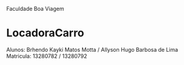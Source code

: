 Faculdade Boa Viagem
# LocadoraCarro
Alunos: Brhendo Kayki Matos Motta / Allyson Hugo Barbosa de Lima
Matricula: 13280782 / 13280792

